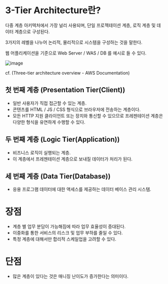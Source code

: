 # 3-Tier Architecture란?
다중 계층 아키텍처에서 가장 널리 사용되며, 단일 프로젝테이션 계층, 로직 계층 및 데이터 계층으로 구성된다.

3가지의 레벨을 나누어 논리적, 물리적으로 시스템을 구성하는 것을 말한다.

웹 어플리케이션을 기준으로 Web Server / WAS / DB 를 예시로 들 수 있다.

![image](https://github.com/jekyllPark/back-to-basic/assets/114489012/97aea016-e2b4-4f44-a49f-e0cecd0edd6e)

cf. (Three-tier architecture overview - AWS Documentation)

## 첫 번째 계층 (Presentation Tier(Client))
- 일반 사용자가 직접 접근할 수 있는 계층.
- 콘텐츠를 HTML / JS / CSS 형식으로 브라우저에 전송하는 계층이다.
- 모든 HTTP 지원 클라이언트 또는 장치와 통신할 수 있으므로 프레젠테이션 계층은 다양한 형식을 유연하게 수행할 수 있다.

## 두 번째 계층 (Logic Tier(Application))
- 비즈니스 로직이 실행되는 계층.
- 이 계층에서 프레젠테이션 계층으로 보내질 데이터가 처리가 된다.

## 세 번째 계층 (Data Tier(Database))
- 응용 프로그램 데이터에 대한 액세스를 제공하는 데이터 베이스 관리 시스템.

# 장점
- 계층 별 업무 분담이 가능해짐에 따라 업무 효율성이 증대된다.
- 이중화를 통한 서비스의 리스크 및 업무 부하를 줄일 수 있다.
- 특정 계층에 대해서만 합리적 스케일업을 고려할 수 있다.
# 단점
- 많은 계층이 있다는 것은 매니징 난이도가 증가한다는 의미이다.
